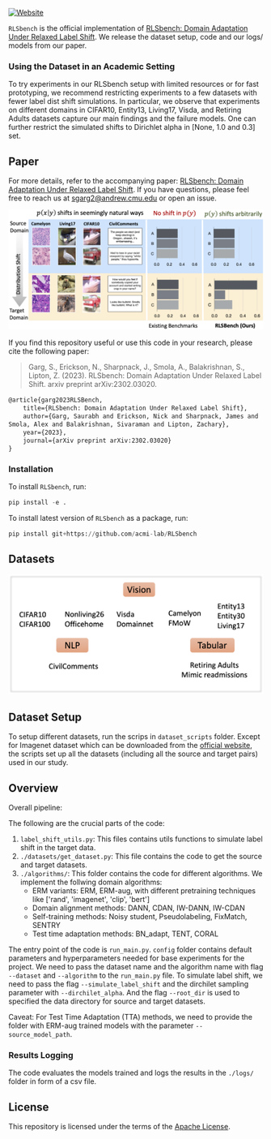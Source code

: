 
[![Website](https://img.shields.io/badge/www-Website-green)](https://sites.google.com/view/rlsbench/)


`RLSbench` is the official implementation of [RLSbench: Domain Adaptation Under Relaxed Label Shift](https://arxiv.org/abs/2302.03020). We release the dataset setup, code and our logs/ models from our paper.


### Using the Dataset in an Academic Setting

To try experiments in our RLSbench setup with limited resources or for fast prototyping, we recommend restricting experiments to a few datasets with fewer label dist shift simulations. In particular, we observe that experiments on different domains in CIFAR10, Entity13, Living17, Visda, and Retiring Adults datasets capture our main findings and the failure models. One can further restrict the simulated shifts to Dirichlet alpha in [None, 1.0 and 0.3] set. 


## Paper
For more details, refer to the accompanying paper: 
[RLSbench: Domain Adaptation Under Relaxed Label Shift](https://arxiv.org/abs/2302.03020). If you have questions, please feel free to reach us at sgarg2@andrew.cmu.edu or open an issue.  

![Setup](images/RLSbench_fig.png)


If you find this repository useful or use this code in your research, please cite the following paper: 

> Garg, S., Erickson, N., Sharpnack, J., Smola, A., Balakrishnan, S., Lipton, Z. (2023). RLSbench: Domain Adaptation Under Relaxed Label Shift. arxiv preprint  arXiv:2302.03020. 
```
@article{garg2023RLSBench,
    title={RLSbench: Domain Adaptation Under Relaxed Label Shift},
    author={Garg, Saurabh and Erickson, Nick and Sharpnack, James and Smola, Alex and Balakrishnan, Sivaraman and Lipton, Zachary},
    year={2023}, 
    journal={arXiv preprint arXiv:2302.03020}
}
```

### Installation

To install `RLSbench`, run:
```python
pip install -e .
```

To install latest version of `RLSbench` as a package, run:

```python
pip install git+https://github.com/acmi-lab/RLSbench
```

## Datasets 
![Datasets](images/datasets.png)

## Dataset Setup 
To setup different datasets, run the scrips in `dataset_scripts` folder. Except for Imagenet dataset which can be downloaded from the [official website](https://www.image-net.org/download.php), the scripts set up all the datasets (including all the source and target pairs) used in our study.

## Overview

Overall pipeline: 

The following are the crucial parts of the code:

1. `label_shift_utils.py`: This files contains utils functions to simulate label shift in the target data. 
2. `./datasets/get_dataset.py`: This file contains the code to get the source and target datasets.
3. `./algorithms/`: This folder contains the code for different algorithms. We implement the follwing domain algorithms:  
    - ERM variants: ERM, ERM-aug, with different pretraining techniques like ['rand', 'imagenet', 'clip', 'bert']
    - Domain alignment methods: DANN, CDAN, IW-DANN, IW-CDAN
    - Self-training methods: Noisy student, Pseudolabeling, FixMatch, SENTRY
    - Test time adaptation methods: BN_adapt, TENT,  CORAL 


The entry point of the code is `run_main.py`. `config` folder contains default parameters and hyperparameters needed for base experiments for the project. We need to pass the dataset name and the algorithm name with flag `--dataset` and `--algorithm` to the `run_main.py` file. To simulate label shift, we need to pass the flag `--simulate_label_shift` and the dirchilet sampling parameter with `--dirchilet_alpha`. And the flag `--root_dir` is used to specified the data directory for source and target datasets.

Caveat: For Test Time Adaptation (TTA) methods, we need to provide the folder with ERM-aug trained models with the parameter `--source_model_path`.

### Results Logging 
The code evaluates the models trained and logs the results in the `./logs/` folder in form of a csv file. 

## License
This repository is licensed under the terms of the [Apache License](LICENSE).

